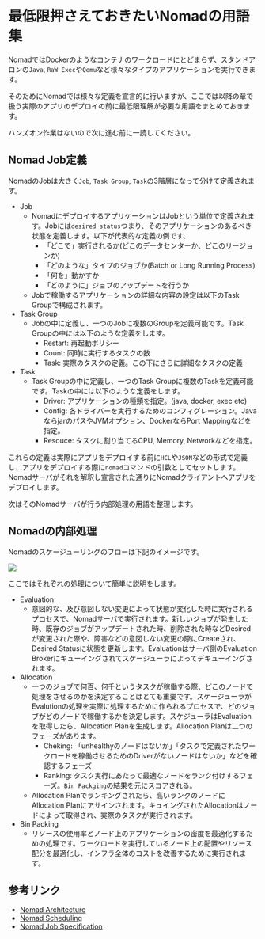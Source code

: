 # 最低限押さえておきたいNomadの用語集

NomadではDockerのようなコンテナのワークロードにとどまらず、スタンドアロンの`Java`, `RaW Exec`や`Qemu`など様々なタイプのアプリケーションを実行できます。

そのためにNomadでは様々な定義を宣言的に行いますが、ここでは以降の章で扱う実際のアプリのデプロイの前に最低限理解が必要な用語をまとめておきます。

ハンズオン作業はないので次に進む前に一読してください。

## Nomad Job定義

NomadのJobは大きく`Job`, `Task Group`, `Task`の3階層になって分けて定義されます。

* Job
	* NomadにデプロイするアプリケーションはJobという単位で定義されます。Jobには`desired status`つまり、そのアプリケーションのあるべき状態を定義します。以下が代表的な定義の例です、
		* 「どこで」実行されるか(どこのデータセンターか、どこのリージョンか)
		* 「どのような」タイプのジョブか(Batch or Long Running Process)
		* 「何を」動かすか
		* 「どのように」ジョブのアップデートを行うか
	* Jobで稼働するアプリケーションの詳細な内容の設定は以下のTask Groupで構成されます。
* Task Group
	* Jobの中に定義し、一つのJobに複数のGroupを定義可能です。Task Groupの中には以下のような定義をします。
		* Restart: 再起動ポリシー
		* Count: 同時に実行するタスクの数
		* Task: 実際のタスクの定義。この下にさらに詳細なタスクの定義
* Task
	* Task Groupの中に定義し、一つのTask Groupに複数のTaskを定義可能です。Taskの中には以下のような定義をします。
		* Driver: アプリケーションの種類を指定。(java, docker, exec etc)
		* Config: 各ドライバーを実行するためのコンフィグレーション。JavaならjarのパスやJVMオプション、DockerならPort Mappingなどを指定。
		* Resouce: タスクに割り当てるCPU, Memory, Networkなどを指定。

これらの定義は実際にアプリをデプロイする前に`HCL`や`JSON`などの形式で定義し、アプリをデプロイする際に`nomad`コマンドの引数としてセットします。Nomadサーバがそれを解釈し宣言された通りにNomadクライアントへアプリをデプロイします。

次はそのNomadサーバが行う内部処理の用語を整理します。

## Nomadの内部処理

Nomadのスケージューリングのフローは下記のイメージです。

![](https://www.nomadproject.io/assets/images/nomad-data-model-39de5cfc.png)

ここではそれぞれの処理について簡単に説明をします。

* Evaluation
	* 意図的な、及び意図しない変更によって状態が変化した時に実行されるプロセスで、Nomadサーバで実行されます。新しいジョブが発生した時、既存のジョブがアップデートされた時、削除された時などDesiredが変更された際や、障害などの意図しない変更の際にCreateされ、Desired Statusに状態を更新します。Evaluationはサーバ側のEvaluation Brokerにキューイングされてスケージューラによってデキューイングされます。
* Allocation
	* 一つのジョブで何百、何千というタスクが稼働する際、どこのノードで処理をさせるのかを決定することはとても重要です。スケージューラがEvalutionの処理を実際に処理するために作られるプロセスで、どのジョブがどのノードで稼働するかを決定します。スケジューラはEvaluationを取得したら、Allocation Planを生成します。Allocation Planは二つのフェーズがあります。
		* Cheking: 「unhealthyのノードはないか」「タスクで定義されたワークロードを稼働させるためのDriverがないノードはないか」などを確認するフェーズ
		* Ranking: タスク実行にあたって最適なノードをランク付けするフェーズ。`Bin Packging`の結果を元にスコアされる。
	* Allocation Planでランキングされたら、高いランクのノードにAllocation Planにアサインされます。キュイングされたAllocationはノードによって取得され、実際のタスクが実行されます。
* Bin Packing
	* リソースの使用率とノード上のアプリケーションの密度を最適化するための処理です。ワークロードを実行しているノード上の配置やリソース配分を最適化し、インフラ全体のコストを改善するために実行されます。

## 参考リンク
* [Nomad Architecture](https://www.nomadproject.io/docs/internals/architecture.html)
* [Nomad Scheduling](https://www.nomadproject.io/docs/internals/scheduling/scheduling.html)
* [Nomad Job Specification](https://www.nomadproject.io/docs/job-specification/index.html)

